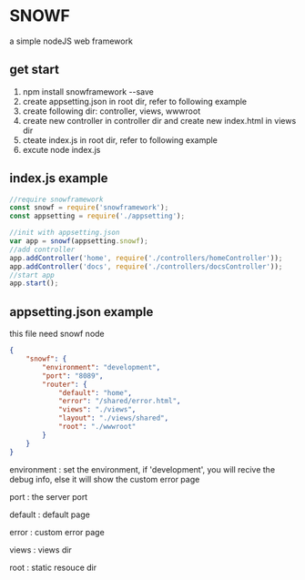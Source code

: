 # SNOWF
a simple nodeJS web framework

## get start
1. npm install snowframework --save
1. create appsetting.json in root dir, refer to following example
1. create following dir: controller, views, wwwroot
1. create new controller in controller dir and create new index.html in views dir
1. cteate index.js in root dir, refer to following example
1. excute node index.js

## index.js example

``` js
//require snowframework
const snowf = require('snowframework');
const appsetting = require('./appsetting');

//init with appsetting.json
var app = snowf(appsetting.snowf);
//add controller
app.addController('home', require('./controllers/homeController'));
app.addController('docs', require('./controllers/docsController'));
//start app
app.start();
```

## appsetting.json example
this file need snowf node
```json
{
    "snowf": {
        "environment": "development", 
        "port": "8089",
        "router": {
            "default": "home", 
            "error": "/shared/error.html", 
            "views": "./views", 
            "layout": "./views/shared",
            "root": "./wwwroot" 
        }
    }
}
```
environment : set the environment, if 'development', you will recive the debug info, else it will show the custom error page

port : the server port

default : default page

error : custom error page

views : views dir

root : static resouce dir
